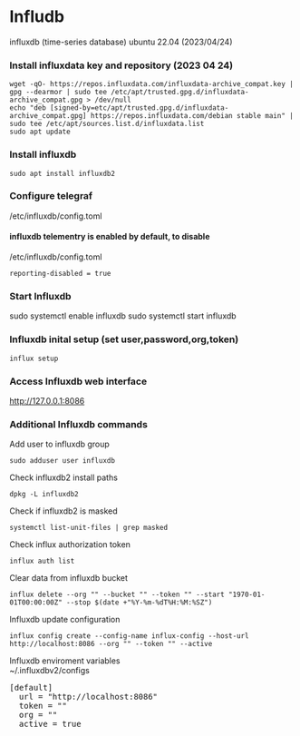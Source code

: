 # Infludb
influxdb (time-series database)
ubuntu 22.04 (2023/04/24)

### Install influxdata key and repository (2023 04 24)
```
wget -qO- https://repos.influxdata.com/influxdata-archive_compat.key | gpg --dearmor | sudo tee /etc/apt/trusted.gpg.d/influxdata-archive_compat.gpg > /dev/null
echo "deb [signed-by=etc/apt/trusted.gpg.d/influxdata-archive_compat.gpg] https://repos.influxdata.com/debian stable main" | sudo tee /etc/apt/sources.list.d/influxdata.list
sudo apt update

```

### Install influxdb
```
sudo apt install influxdb2
```

### Configure telegraf
/etc/influxdb/config.toml

#### influxdb telementry is enabled by default, to disable
/etc/influxdb/config.toml
```
reporting-disabled = true
```

### Start Influxdb
sudo systemctl enable influxdb
sudo systemctl start influxdb

### Influxdb inital setup (set user,password,org,token)
```
influx setup
```

### Access Influxdb web interface
http://127.0.0.1:8086

### Additional Influxdb commands
Add user to influxdb group
```
sudo adduser user influxdb
```

Check influxdb2 install paths
```
dpkg -L influxdb2
```

Check if influxdb2 is masked
```
systemctl list-unit-files | grep masked
```

Check influx authorization token
```
influx auth list
```

Clear data from influxdb bucket
```
influx delete --org "" --bucket "" --token "" --start "1970-01-01T00:00:00Z" --stop $(date +"%Y-%m-%dT%H:%M:%SZ")
```

Influxdb update configuration
```
influx config create --config-name influx-config --host-url http://localhost:8086 --org "" --token "" --active
```

Influxdb enviroment variables </br>
~/.influxdbv2/configs
<pre>
[default]
  url = "http://localhost:8086"
  token = ""
  org = ""
  active = true
</pre>

